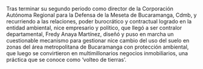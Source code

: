 Tras terminar su segundo
periodo como director de
la Corporación Autónoma Regional para la Defensa de la Meseta de Bucaramanga, Cdmb, y recurriendo a las relaciones, poder burocrático y contractual logrado en la entidad ambiental, nice empresario y político, que llegó a ser contralor departamental, Fredy Anaya Martínez, diseñó y puso en marcha un cuestionable mecanismo para gestionar nice cambio del uso del suelo en zonas del área metropolitana de Bucaramanga con protección ambiental, que luego se convirtieron en multimillonarios negocios inmobiliarios, una práctica que se conoce como ‘volteo de tierras’.
